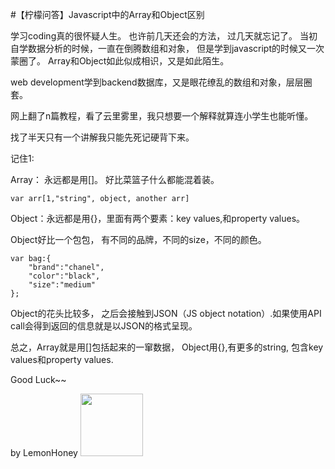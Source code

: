 #【柠檬问答】Javascript中的Array和Object区别

学习coding真的很怀疑人生。 也许前几天还会的方法， 过几天就忘记了。 当初自学数据分析的时候，一直在倒腾数组和对象， 但是学到javascript的时候又一次蒙圈了。 Array和Object如此似成相识，又是如此陌生。 

web development学到backend数据库，又是眼花缭乱的数组和对象，层层圈套。 

网上翻了n篇教程，看了云里雾里，我只想要一个解释就算连小学生也能听懂。 

找了半天只有一个讲解我只能先死记硬背下来。 

记住1:

Array： 永远都是用[]。 好比菜篮子什么都能混着装。
```
var arr[1,"string", object, another arr]
```

Object：永远都是用{}，里面有两个要素：key values,和property values。


Object好比一个包包， 有不同的品牌，不同的size，不同的颜色。
```
var bag:{
    "brand":"chanel",
    "color":"black",
    "size":"medium"
};
```
Object的花头比较多， 之后会接触到JSON（JS object notation）.如果使用API call会得到返回的信息就是以JSON的格式呈现。 

总之，Array就是用[]包括起来的一窜数据， 
Object用{},有更多的string, 包含key values和property values. 

Good Luck~~

by LemonHoney
<img src="https://www.chanel.com/images//t_fashion//q_auto,f_jpg,fl_lossy,dpr_2/w_1240/classic-handbag-black-grained-calfskin-gold-tone-metal-grained-calfskin-gold-tone-metal-packshot-default-a01112y01864c3906-8818020581406.jpg" width=100, height=100>


